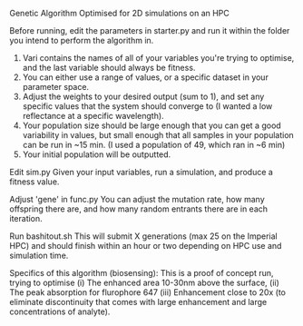 Genetic Algorithm Optimised for 2D simulations on an HPC

Before running, edit the parameters in starter.py and run it within the folder you intend to perform the algorithm in.
1. Vari contains the names of all of your variables you're trying to optimise, and the last variable should always be fitness.
2. You can either use a range of values, or a specific dataset in your parameter space.
3. Adjust the weights to your desired output (sum to 1), and set any specific values that the system should converge to (I wanted a low reflectance at a specific wavelength).
4. Your population size should be large enough that you can get a good variability in values, but small enough that all samples in your population can be run in ~15 min. (I used a population of 49, which ran in ~6 min)
4. Your initial population will be outputted.

Edit sim.py
Given your input variables, run a simulation, and produce a fitness value. 

Adjust 'gene' in func.py
You can adjust the mutation rate, how many offspring there are, and how many random entrants there are in each iteration.

Run bashitout.sh
This will submit X generations (max 25 on the Imperial HPC) and should finish within an hour or two depending on HPC use and simulation time.


Specifics of this algorithm (biosensing):
This is a proof of concept run, trying to optimise (i) The enhanced area 10-30nm above the surface, (ii) The peak absorption for flurophore 647 (iii) Enhancement close to 20x (to eliminate discontinuity that comes with large enhancement and large concentrations of analyte).
